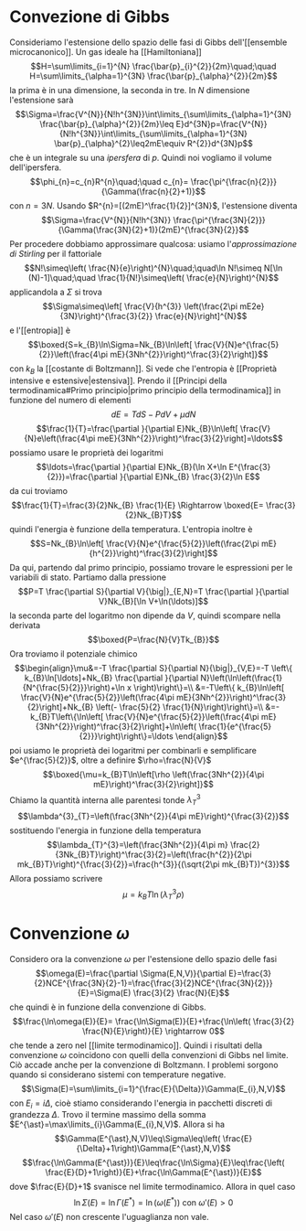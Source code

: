 # Convezione di Gibbs
Consideriamo l'estensione dello spazio delle fasi di Gibbs dell'[[ensemble microcanonico]]. Un gas ideale ha [[Hamiltoniana]]
$$H=\sum\limits_{i=1}^{N} \frac{\bar{p}_{i}^{2}}{2m}\quad;\quad H=\sum\limits_{\alpha=1}^{3N} \frac{\bar{p}_{\alpha}^{2}}{2m}$$
la prima è in una dimensione, la seconda in tre. In $N$ dimensione l'estensione sarà
$$\Sigma=\frac{V^{N}}{N!h^{3N}}\int\limits_{\sum\limits_{\alpha=1}^{3N} \frac{\bar{p}_{\alpha}^{2}}{2m}\leq E}d^{3N}p=\frac{V^{N}}{N!h^{3N}}\int\limits_{\sum\limits_{\alpha=1}^{3N} \bar{p}_{\alpha}^{2}\leq2mE\equiv R^{2}}d^{3N}p$$
che è un integrale su una *ipersfera* di $p$. Quindi noi vogliamo il volume dell'ipersfera.
$$\phi_{n}=c_{n}R^{n}\quad;\quad c_{n}= \frac{\pi^{\frac{n}{2}}}{\Gamma(\frac{n}{2}+1)}$$
con $n=3N$. Usando $R^{n}=[(2mE)^\frac{1}{2}]^{3N}$, l'estensione diventa
$$\Sigma=\frac{V^{N}}{N!h^{3N}} \frac{\pi^{\frac{3N}{2}}}{\Gamma(\frac{3N}{2}+1)}(2mE)^{\frac{3N}{2}}$$
Per procedere dobbiamo approssimare qualcosa: usiamo l'*approssimazione di Stirling* per il fattoriale
$$N!\simeq\left( \frac{N}{e}\right)^{N}\quad;\quad\ln N!\simeq N[\ln (N)-1]\quad;\quad \frac{1}{N!}\simeq\left( \frac{e}{N}\right)^{N}$$
applicandola a $\Sigma$ si trova
$$\Sigma\simeq\left[ \frac{V}{h^{3}} \left(\frac{2\pi mE2e}{3N}\right)^{\frac{3}{2}} \frac{e}{N}\right]^{N}$$
e l'[[entropia]] è
$$\boxed{S=k_{B}\ln\Sigma=Nk_{B}\ln\left[ \frac{V}{N}e^{\frac{5}{2}}\left(\frac{4\pi mE}{3Nh^{2}}\right)^\frac{3}{2}\right]}$$
con $k_{B}$ la [[costante di Boltzmann]]. Si vede che l'entropia è [[Proprietà intensive e estensive|estensiva]].
Prendo il [[Principi della termodinamica#Primo principio|primo principio della termodinamica]] in funzione del numero di elementi
$$dE=TdS-PdV+\mu dN$$
$$\frac{1}{T}=\frac{\partial }{\partial E}Nk_{B}\ln\left[ \frac{V}{N}e\left(\frac{4\pi meE}{3Nh^{2}}\right)^\frac{3}{2}\right]=\ldots$$
possiamo usare le proprietà dei logaritmi
$$\ldots=\frac{\partial }{\partial E}Nk_{B}(\ln X+\ln E^{\frac{3}{2}})=\frac{\partial }{\partial E}Nk_{B} \frac{3}{2}\ln E$$
da cui troviamo
$$\frac{1}{T}=\frac{3}{2}Nk_{B} \frac{1}{E} \Rightarrow \boxed{E= \frac{3}{2}Nk_{B}T}$$
quindi l'energia è funzione della temperatura. L'entropia inoltre è
$$S=Nk_{B}\ln\left[ \frac{V}{N}e^{\frac{5}{2}}\left(\frac{2\pi mE}{h^{2}}\right)^\frac{3}{2}\right]$$
Da qui, partendo dal primo principio, possiamo trovare le espressioni per le variabili di stato. Partiamo dalla pressione
$$P=T \frac{\partial S}{\partial V}{\big|}_{E,N}=T \frac{\partial }{\partial V}Nk_{B}[\ln V+\ln(\ldots)]$$
la seconda parte del logaritmo non dipende da $V$, quindi scompare nella derivata
$$\boxed{P=\frac{N}{V}Tk_{B}}$$
Ora troviamo il potenziale chimico
$$\begin{align}\mu&=-T \frac{\partial S}{\partial N}{\big|}_{V,E}=-T \left\{ k_{B}\ln[\ldots]+Nk_{B} \frac{\partial }{\partial N}\left(\ln\left(\frac{1}{N^{\frac{5}{2}}}\right)+\ln x \right)\right\}=\\
&=-T\left\{ k_{B}\ln\left[ \frac{V}{N}e^{\frac{5}{2}}\left(\frac{4\pi mE}{3Nh^{2}}\right)^\frac{3}{2}\right]+Nk_{B} \left(- \frac{5}{2} \frac{1}{N}\right)\right\}=\\
&=-k_{B}T\left\{\ln\left[ \frac{V}{N}e^{\frac{5}{2}}\left(\frac{4\pi mE}{3Nh^{2}}\right)^\frac{3}{2}\right]+\ln\left( \frac{1}{e^{\frac{5}{2}}}\right)\right\}=\ldots
\end{align}$$
poi usiamo le proprietà dei logaritmi per combinarli e semplificare $e^{\frac{5}{2}}$, oltre a definire $\rho=\frac{N}{V}$
$$\boxed{\mu=k_{B}T\ln\left[\rho \left(\frac{3Nh^{2}}{4\pi mE}\right)^\frac{3}{2}\right]}$$
Chiamo la quantità interna alle parentesi tonde $\lambda^{3}_{T}$
$$\lambda^{3}_{T}=\left(\frac{3Nh^{2}}{4\pi mE}\right)^{\frac{3}{2}}$$
sostituendo l'energia in funzione della temperatura
$$\lambda_{T}^{3}=\left(\frac{3Nh^{2}}{4\pi m} \frac{2}{3Nk_{B}T}\right)^\frac{3}{2}=\left(\frac{h^{2}}{2\pi mk_{B}T}\right)^{\frac{3}{2}}=\frac{h^{3}}{(\sqrt{2\pi mk_{B}T})^{3}}$$
Allora possiamo scrivere
$$\mu=k_{B}T\ln(\lambda^{3}_{T}\rho)$$
# Convenzione $\omega$
Considero ora la convenzione $\omega$ per l'estensione dello spazio delle fasi
$$\omega(E)=\frac{\partial \Sigma(E,N,V)}{\partial E}=\frac{3}{2}NCE^{\frac{3N}{2}-1}=\frac{\frac{3}{2}NCE^{\frac{3N}{2}}}{E}=\Sigma(E) \frac{3}{2} \frac{N}{E}$$
che quindi è in funzione della convenzione di Gibbs.
$$\frac{\ln\omega(E)}{E}= \frac{\ln\Sigma(E)}{E}+\frac{\ln\left( \frac{3}{2} \frac{N}{E}\right)}{E} \rightarrow 0$$
che tende a zero nel [[limite termodinamico]]. Quindi i risultati della convenzione $\omega$ coincidono con quelli della convenzioni di Gibbs nel limite. Ciò accade anche per la convenzione di Boltzmann. I problemi sorgono quando si considerano sistemi con temperature negative.
$$\Sigma(E)=\sum\limits_{i=1}^{\frac{E}{\Delta}}\Gamma(E_{i},N,V)$$
con $E_{i}=i\Delta$, cioè stiamo considerando l'energia in pacchetti discreti di grandezza $\Delta$. Trovo il termine massimo della somma $E^{\ast}=\max\limits_{i}\Gamma(E_{i},N,V)$. Allora si ha
$$\Gamma(E^{\ast},N,V)\leq\Sigma\leq\left( \frac{E}{\Delta}+1\right)\Gamma(E^{\ast},N,V)$$
$$\frac{\ln\Gamma(E^{\ast})}{E}\leq\frac{\ln\Sigma}{E}\leq\frac{\left( \frac{E}{D}+1\right)}{E}+\frac{\ln\Gamma(E^{\ast})}{E}$$
dove $\frac{E}{D}+1$ svanisce nel limite termodinamico. Allora in quel caso
$$\ln\Sigma(E)=\ln\Gamma(E^{\ast})=\ln(\omega(E^{\ast}))\mbox{ con }\omega'(E)>0$$
Nel caso $\omega'(E)$ non crescente l'uguaglianza non vale.

